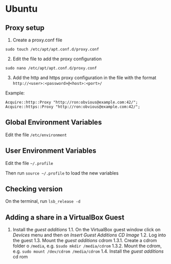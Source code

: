 # Ubuntu

## Proxy setup
1. Create a proxy.conf file
```
sudo touch /etc/apt/apt.conf.d/proxy.conf
```

2. Edit the file to add the proxy configuration
```
sudo nano /etc/apt/apt.conf.d/proxy.conf
```

3. Add the http and https proxy configuration in the file with the format `http://<user>:<password>@<host>:<port>/`

Example:
```
Acquire::http::Proxy "http://ron:obvious@example.com:42/";
Acquire::https::Proxy "http://ron:obvious@example.com:42/";
```
## Global Environment Variables

Edit the file `/etc/environment`

## User Environment Variables

Edit the file `~/.profile`

Then run `source ~/.profile` to load the new variables

## Checking version

On the terminal, run `lsb_release -d`

## Adding a share in a VirtualBox Guest

1. Install the _guest additions_
1.1. On the VirtualBox guest window click on _Devices_ menu and then on _Insert Guest Additions CD Image_
1.2. Log into the guest
1.3. Mount the _guest additions_ cdrom
1.3.1. Create a cdrom folder o `/media`, e.g. `$sudo mkdir /media/cdrom`
1.3.2. Mount the cdrom, e.g. `sudo mount /dev/cdrom /media/cdrom`
1.4. Install the _guest additions_ cd rom

